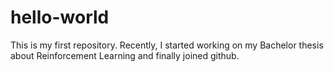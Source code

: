 # hello-world
This is my first repository.
Recently, I started working on my Bachelor thesis about Reinforcement Learning and finally joined github.
